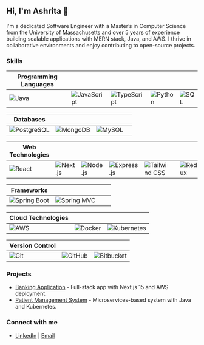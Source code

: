 ## Hi, I'm Ashrita 👋
I'm a dedicated Software Engineer with a Master’s in Computer Science from the University of Massachusetts and over 5 years of experience building scalable applications with MERN stack, Java, and AWS. I thrive in collaborative environments and enjoy contributing to open-source projects.

### Skills

| **Programming Languages**      |                  |                  |                  |                  |
|--------------------------------|------------------|------------------|------------------|------------------|
| ![Java](https://img.shields.io/badge/Java-007396?style=for-the-badge&logo=java) | ![JavaScript](https://img.shields.io/badge/JavaScript-F7DF1E?style=for-the-badge&logo=javascript) | ![TypeScript](https://img.shields.io/badge/TypeScript-3178C6?style=for-the-badge&logo=typescript) | ![Python](https://img.shields.io/badge/Python-3776AB?style=for-the-badge&logo=python) | ![SQL](https://img.shields.io/badge/SQL-003087?style=for-the-badge&logo=postgresql) |

| **Databases**                  |                  |                  |                  |
|--------------------------------|------------------|------------------|------------------|
| ![PostgreSQL](https://img.shields.io/badge/PostgreSQL-336791?style=for-the-badge&logo=postgresql) | ![MongoDB](https://img.shields.io/badge/MongoDB-47A248?style=for-the-badge&logo=mongodb) | ![MySQL](https://img.shields.io/badge/MySQL-4479A1?style=for-the-badge&logo=mysql) 

| **Web Technologies**           |                  |                  |                  |                  |                  |                  |                  |                  |                  |                  |
|--------------------------------|------------------|------------------|------------------|------------------|------------------|------------------|------------------|------------------|------------------|------------------|
| ![React](https://img.shields.io/badge/React-61DAFB?style=for-the-badge&logo=react) | ![Next.js](https://img.shields.io/badge/Next.js-000000?style=for-the-badge&logo=nextdotjs) | ![Node.js](https://img.shields.io/badge/Node.js-339933?style=for-the-badge&logo=nodedotjs) | ![Express.js](https://img.shields.io/badge/Express.js-000000?style=for-the-badge&logo=express) | ![Tailwind CSS](https://img.shields.io/badge/Tailwind%20CSS-06B6D4?style=for-the-badge&logo=tailwindcss) |  | ![Redux](https://img.shields.io/badge/Redux-764ABC?style=for-the-badge&logo=redux) 

| **Frameworks**                 |                  |                  |                  |
|--------------------------------|------------------|------------------|------------------|
| ![Spring Boot](https://img.shields.io/badge/Spring%20Boot-6DB33F?style=for-the-badge&logo=springboot) | ![Spring MVC](https://img.shields.io/badge/Spring%20MVC-6DB33F?style=for-the-badge) 

| **Cloud Technologies**         |                  |                  |
|--------------------------------|------------------|------------------|
| ![AWS](https://img.shields.io/badge/AWS-FF9900?style=for-the-badge&logo=amazonaws) | ![Docker](https://img.shields.io/badge/Docker-2496ED?style=for-the-badge&logo=docker) | ![Kubernetes](https://img.shields.io/badge/Kubernetes-326CE5?style=for-the-badge&logo=kubernetes) |

| **Version Control**            |                  |                  |
|--------------------------------|------------------|------------------|
| ![Git](https://img.shields.io/badge/Git-F05032?style=for-the-badge&logo=git) | ![GitHub](https://img.shields.io/badge/GitHub-181717?style=for-the-badge&logo=github) | ![Bitbucket](https://img.shields.io/badge/Bitbucket-0052CC?style=for-the-badge&logo=bitbucket) |

### Projects
- [Banking Application](https://github.com/ashritacherlapally/banking-app) - Full-stack app with Next.js 15 and AWS deployment.
- [Patient Management System](https://github.com/ashritacherlapally/patient-mgmt) - Microservices-based system with Java and Kubernetes.

### Connect with me
- [LinkedIn](https://linkedin.com/in/ashritacherlapally) | [Email](mailto:ashritacherlapally08@gmail.com)
